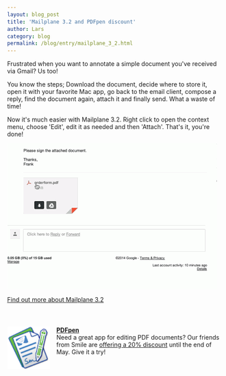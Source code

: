 ```yaml
---
layout: blog_post
title: 'Mailplane 3.2 and PDFpen discount'
author: Lars
category: blog
permalink: /blog/entry/mailplane_3_2.html
---
```


Frustrated when you want to annotate a simple document you've received via Gmail? Us too!

You know the steps; Download the document, decide where to store it, open it with your favorite Mac app, go back to the email client, compose a reply, find the document again, attach it and finally send. What a waste of time!

Now it's much easier with Mailplane 3.2. Right click to open the context menu, choose 'Edit', edit it as needed and then 'Attach'. That's it, you're done!

![](/assets/blog/2014-05-27-mailplane_3_2/edit_attachment.gif)

[Find out more about Mailplane 3.2](https://mailplaneapp.com/releases/mailplane3.html)

<p style="padding-top: 40px; padding-bottom: 10px">
	<img width="100px" style="float: left; margin: 0 15px 15px 0;" src="/assets/blog/2014-05-27-mailplane_3_2/pdfpen.png" alt="PDFpen"/><a href="http://www.smilesoftware.com/PDFpen"><strong>PDFpen</strong></a><br/>
	Need a great app for editing PDF documents? Our friends from Smile are <a href="http://sites.fastspring.com/smileonmymac/product/pdfpen?coupon=MAILPLANE">offering a 20% discount</a> until the end of May. Give it a try!
</p>
